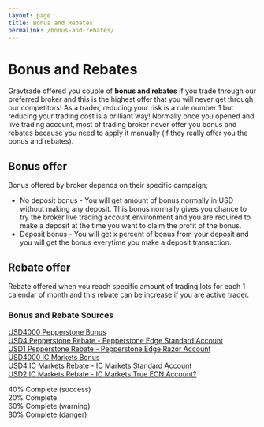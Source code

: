 ```yaml
---
layout: page
title: Bonus and Rebates
permalink: /bonus-and-rebates/
---
```


# Bonus and Rebates

Gravtrade offered you couple of **bonus and rebates** if you trade through our preferred broker and this is the highest offer that you will never get through our competitors! As a trader, reducing your risk is a rule number 1 but reducing your trading cost is a brilliant way! Normally once you opened and live trading account, most of trading broker never offer you bonus and rebates because you need to apply it manually (if they really offer you the bonus and rebates).


## Bonus offer

Bonus offered by broker depends on their specific campaign;

- No deposit bonus - You will get amount of bonus normally in USD without making any deposit. This bonus normally gives you chance to try the broker live trading account environment and you are required to make a deposit at the time you want to claim the profit of the bonus.
- Deposit bonus - You will get x percent of bonus from your deposit and you will get the bonus everytime you make a deposit transaction.

## Rebate offer

Rebate offered when you reach specific amount of trading lots for each 1 calendar of month and this rebate can be increase if you are active trader.

### Bonus and Rebate Sources

<a href="http://www.gravtrade.com/pepperstone/forex/broker/bonus/2016/09/18/pepperstone-broker-bonus.html">USD4000 Pepperstone Bonus</a>
<br>
<a href="http://www.gravtrade.com/pepperstone/forex/broker/rebate/2016/09/18/pepperstone-broker-rebate-edge-standard.html">USD4 Pepperstone Rebate - Pepperstone Edge Standard Account</a>
<br>
<a href="http://www.gravtrade.com/pepperstone/forex/broker/rebate/2016/09/16/pepperstone-broker-rebate.html">USD1 Pepperstone Rebate - Pepperstone Edge Razor Account</a>
<br>
<a href="http://www.gravtrade.com/icmarkets/forex/broker/bonus/2016/10/04/icmarkets-broker-bonus.html">USD4000 IC Markets Bonus</a>
<br>
<a href="http://www.gravtrade.com/icmarkets/forex/broker/rebate/2016/10/04/icmarkets-broker-standard-account-rebate.html">USD4 IC Markets Rebate - IC Markets Standard Account</a>
<br>
<a href="http://www.gravtrade.com/icmarkets/forex/broker/rebate/2016/10/04/icmarkets-broker-ecn-account-rebate.html">USD2 IC Markets Rebate - IC Markets True ECN Account?</a>


<div class="progress">
  <div class="progress-bar progress-bar-success" role="progressbar" aria-valuenow="40" aria-valuemin="0" aria-valuemax="100" style="width: 40%">
    <span class="sr-only">40% Complete (success)</span>
  </div>
</div>
<div class="progress">
  <div class="progress-bar progress-bar-info" role="progressbar" aria-valuenow="20" aria-valuemin="0" aria-valuemax="100" style="width: 20%">
    <span class="sr-only">20% Complete</span>
  </div>
</div>
<div class="progress">
  <div class="progress-bar progress-bar-warning" role="progressbar" aria-valuenow="60" aria-valuemin="0" aria-valuemax="100" style="width: 60%">
    <span class="sr-only">60% Complete (warning)</span>
  </div>
</div>
<div class="progress">
  <div class="progress-bar progress-bar-danger" role="progressbar" aria-valuenow="80" aria-valuemin="0" aria-valuemax="100" style="width: 80%">
    <span class="sr-only">80% Complete (danger)</span>
  </div>
</div>
